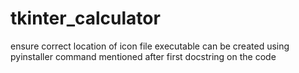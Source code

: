 # tkinter_calculator
ensure correct location of icon file
executable can be created using pyinstaller command mentioned after first docstring on the code
